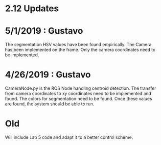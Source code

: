 # 2.12 Updates

# 5/1/2019 : Gustavo
The segmentation HSV values have been found empirically.
The Camera has been implemented on the frame.
Only the camera coordinates need to be implemented.

# 4/26/2019 : Gustavo
CameraNode.py is the ROS Node handling centroid detection.
The transfer from camera coordinates to xy coordinates need to be implemented and found.
The colors for segmentation need to be found.
Once these values are found, the system should be able to run.

# Old
Will include Lab 5 code and adapt it to a better control scheme.